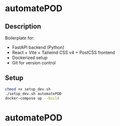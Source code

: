 # automatePOD

## Description
Boilerplate for:
- FastAPI backend (Python)
- React + Vite + Tailwind CSS v4 + PostCSS frontend
- Dockerized setup
- Git for version control

## Setup
```bash
chmod +x setup_dev.sh
./setup_dev.sh automatePOD
docker-compose up --build
```
# automatePOD
